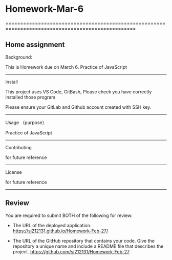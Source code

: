 # Homework-Mar-6
==================================================================================================


Home assignment 
--------------------------------------------------------------------------------------------------
Background:

This is Homework due on March 6. Practice of JavaScript

--------------------------------------------------------------------------------------------------
Install

This project uses VS Code, GitBash, Please check you have correctly installed those program 

Please ensure your GitLab and Github account created with SSH key.

--------------------------------------------------------------------------------------------------
Usage （purpose）

Practice of JavaScript

--------------------------------------------------------------------------------------------------
Contributing 

for future reference 

--------------------------------------------------------------------------------------------------
License 

for future reference 

--------------------------------------------------------------------------------------------------

## Review

You are required to submit BOTH of the following for review:

* The URL of the deployed application.
        https://sj212131.github.io/Homework-Feb-27/
        
* The URL of the GitHub repository that contains your code. Give the repository a unique name and include a README file that describes the project.
        https://github.com/sj212131/Homework-Feb-27